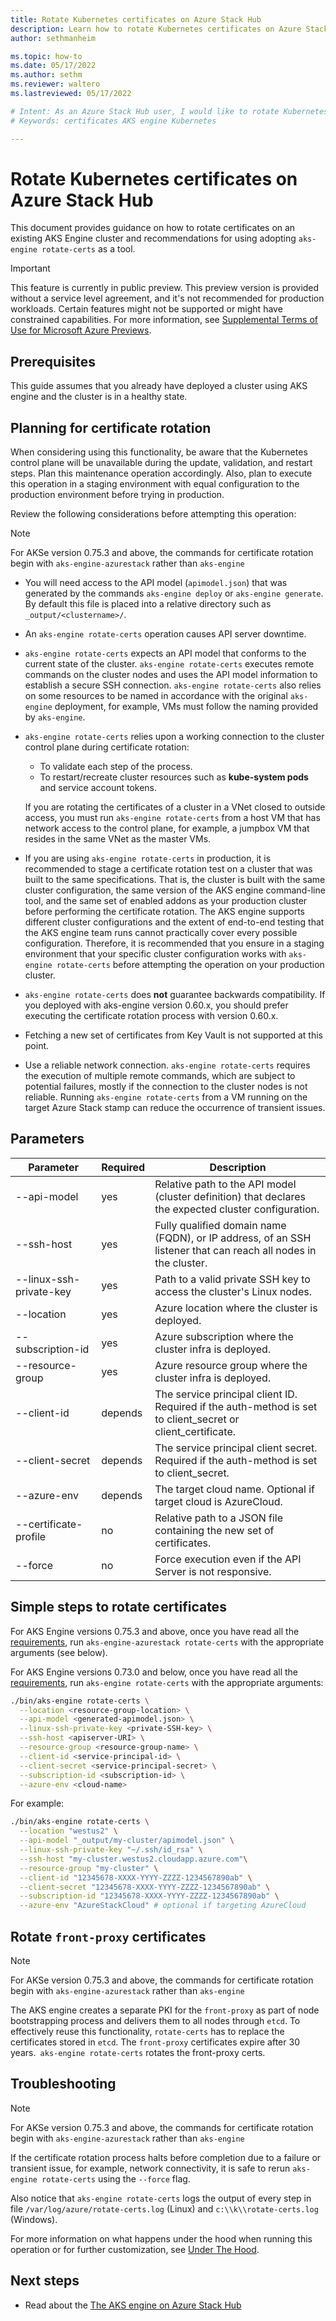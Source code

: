```yaml
---
title: Rotate Kubernetes certificates on Azure Stack Hub  
description: Learn how to rotate Kubernetes certificates on Azure Stack Hub.
author: sethmanheim

ms.topic: how-to
ms.date: 05/17/2022
ms.author: sethm
ms.reviewer: waltero
ms.lastreviewed: 05/17/2022

# Intent: As an Azure Stack Hub user, I would like to rotate Kubernetes certificates on a Kubernetes cluster so that I can keep my cluster secure.
# Keywords: certificates AKS engine Kubernetes

---
```


# Rotate Kubernetes certificates on Azure Stack Hub

This document provides guidance on how to rotate certificates on an existing AKS Engine cluster and recommendations for using adopting `aks-engine rotate-certs` as a tool.

> [!IMPORTANT]  
> This feature is currently in public preview.
> This preview version is provided without a service level agreement, and it's not recommended for production workloads. Certain features might not be supported or might have constrained capabilities. 
> For more information, see [Supplemental Terms of Use for Microsoft Azure Previews](https://azure.microsoft.com/support/legal/preview-supplemental-terms/).

## Prerequisites

This guide assumes that you already have deployed a cluster using AKS engine and the cluster is in a healthy state.
## Planning for certificate rotation

When considering using this functionality, be aware that the Kubernetes control plane will be unavailable during the update, validation, and restart steps. Plan this maintenance operation accordingly. Also, plan to execute this operation in a staging environment with equal configuration to the production environment before trying in production.

Review the following considerations before attempting this operation:

> [!Note]
> For AKSe version 0.75.3 and above, the commands for certificate rotation begin with `aks-engine-azurestack` rather than `aks-engine` 

-  You will need access to the API model (`apimodel.json`) that was generated by the commands `aks-engine deploy` or `aks-engine generate`. By default this file is placed into a relative directory such as `_output/<clustername>/`.
-  An `aks-engine rotate-certs` operation causes API server downtime.
-  `aks-engine rotate-certs` expects an API model that conforms to the current state of the cluster. `aks-engine rotate-certs` executes remote commands on the cluster nodes and uses the API model information to establish a secure SSH connection. `aks-engine rotate-certs` also relies on some resources to be named in accordance with the original `aks-engine` deployment, for example, VMs must follow the naming provided by `aks-engine`.
-  `aks-engine rotate-certs` relies upon a working connection to the cluster control plane during certificate rotation:
    - To validate each step of the process.
    - To restart/recreate cluster resources such as **kube-system pods** and service account tokens.

    If you are rotating the certificates of a cluster in a VNet closed to outside access, you must run `aks-engine rotate-certs` from a host VM that has network access to the control plane, for example, a jumpbox VM that resides in the same VNet as the master VMs.

- If you are using `aks-engine rotate-certs` in production, it is recommended to stage a certificate rotation test on a cluster that was built to the same specifications. That is, the cluster is built with the same cluster configuration, the same version of the AKS engine command-line tool, and the same set of enabled addons as your production cluster before performing the certificate rotation. The AKS engine supports different cluster configurations and the extent of end-to-end testing that the AKS engine team runs cannot practically cover every possible configuration. Therefore, it is recommended that you ensure in a staging environment that your specific cluster configuration works with `aks-engine rotate-certs` before attempting the operation on your production cluster.
-  `aks-engine rotate-certs` does **not** guarantee backwards compatibility. If you deployed with aks-engine version 0.60.x, you should prefer executing the certificate rotation process with version 0.60.x.
-  Fetching a new set of certificates from Key Vault is not supported at this point.
- Use a reliable network connection. `aks-engine rotate-certs` requires the execution of multiple remote commands, which are subject to potential failures, mostly if the connection to the cluster nodes is not reliable. Running `aks-engine rotate-certs` from a VM running on the target Azure Stack stamp can reduce the occurrence of transient issues.

## Parameters

| Parameter           | Required | Description |
| --- | --- | --- |
| --api-model             | yes          | Relative path to the API model (cluster definition) that declares the expected cluster configuration.       |
| --ssh-host              | yes          | Fully qualified domain name (FQDN), or IP address, of an SSH listener that can reach all nodes in the cluster.                            |
| --linux-ssh-private-key | yes          | Path to a valid private SSH key to access the cluster's Linux nodes.                                        |
| --location              | yes          | Azure location where the cluster is deployed.                                                               |
| --subscription-id       | yes          | Azure subscription where the cluster infra is deployed.                                                     |
| --resource-group        | yes          | Azure resource group where the cluster infra is deployed.                                                   |
| --client-id             | depends      | The service principal client ID. Required if the auth-method is set to client_secret or client_certificate. |
| --client-secret         | depends      | The service principal client secret. Required if the auth-method is set to client_secret.                   |
| --azure-env             | depends      | The target cloud name. Optional if target cloud is AzureCloud.                                              |
| --certificate-profile   | no           | Relative path to a JSON file containing the new set of certificates.                                        |
| --force                 | no           | Force execution even if the API Server is not responsive.                                                       |

## Simple steps to rotate certificates

For AKS Engine versions 0.75.3 and above, once you have read all the [requirements](https://github.com/Azure/aks-engine/blob/master/docs/topics/rotate-certs.md#pre-requirements), run `aks-engine-azurestack rotate-certs` with the appropriate arguments (see below).

For AKS Engine versions 0.73.0 and below, once you have read all the [requirements](https://github.com/Azure/aks-engine/blob/master/docs/topics/rotate-certs.md#pre-requirements), run `aks-engine rotate-certs` with the appropriate arguments:

```bash  
./bin/aks-engine rotate-certs \
  --location <resource-group-location> \
  --api-model <generated-apimodel.json> \
  --linux-ssh-private-key <private-SSH-key> \
  --ssh-host <apiserver-URI> \
  --resource-group <resource-group-name> \
  --client-id <service-principal-id> \
  --client-secret <service-principal-secret> \
  --subscription-id <subscription-id> \
  --azure-env <cloud-name>
```

For example:

```bash  
./bin/aks-engine rotate-certs \
  --location "westus2" \
  --api-model "_output/my-cluster/apimodel.json" \
  --linux-ssh-private-key "~/.ssh/id_rsa" \
  --ssh-host "my-cluster.westus2.cloudapp.azure.com"\
  --resource-group "my-cluster" \
  --client-id "12345678-XXXX-YYYY-ZZZZ-1234567890ab" \
  --client-secret "12345678-XXXX-YYYY-ZZZZ-1234567890ab" \
  --subscription-id "12345678-XXXX-YYYY-ZZZZ-1234567890ab" \
  --azure-env "AzureStackCloud" # optional if targeting AzureCloud
```

## Rotate `front-proxy` certificates

> [!Note]
> For AKSe version 0.75.3 and above, the commands for certificate rotation begin with `aks-engine-azurestack` rather than `aks-engine` 

The AKS engine creates a separate PKI for  the `front-proxy` as part of node bootstrapping process and delivers them to all nodes through `etcd`. To effectively reuse this functionality, `rotate-certs` has to replace the certificates stored in `etcd`. The `front-proxy` certificates expire after 30 years.` aks-engine rotate-certs` rotates the front-proxy certs.
## Troubleshooting
> [!Note]
> For AKSe version 0.75.3 and above, the commands for certificate rotation begin with `aks-engine-azurestack` rather than `aks-engine` 


If the certificate rotation process halts before completion due to a failure or transient issue, for example, network connectivity, it is safe to rerun `aks-engine rotate-certs` using the `--force` flag.

Also notice that `aks-engine rotate-certs` logs the output of every step in file `/var/log/azure/rotate-certs.log` (Linux) and `c:\\k\\rotate-certs.log` (Windows).

For more information on what happens under the hood when running this operation or for further customization, see [Under The Hood](https://github.com/Azure/aks-engine/blob/master/docs/topics/rotate-certs.md#under-the-hood).

## Next steps

- Read about the [The AKS engine on Azure Stack Hub](azure-stack-kubernetes-aks-engine-overview.md)  
